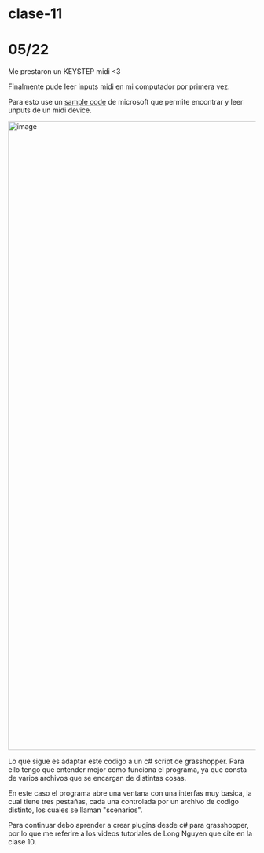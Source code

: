 # clase-11
# 05/22

Me prestaron un KEYSTEP midi <3

Finalmente pude leer inputs midi en mi computador por primera vez.

Para esto use un [sample code](<https://learn.microsoft.com/en-us/samples/microsoft/windows-universal-samples/midi/>) de microsoft que permite encontrar y leer unputs de un midi device.

<img width="1280" alt="image" src="https://github.com/MarcialLeaplaza/dis145/assets/165319963/cc3b3398-bc87-4228-b3b3-6f176543b553">

Lo que sigue es adaptar este codigo a un c# script de grasshopper. Para ello tengo que entender mejor como funciona el programa, ya que consta de varios archivos que se encargan de distintas cosas.

En este caso el programa abre una ventana con una interfas muy basica, la cual tiene tres pestañas, cada una controlada por un archivo de codigo distinto, los cuales se llaman "scenarios".

Para continuar debo aprender a crear plugins desde c# para grasshopper, por lo que me referire a los videos tutoriales de Long Nguyen que cite en la clase 10.

